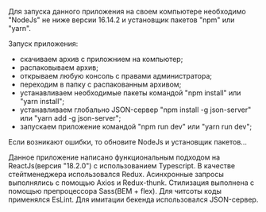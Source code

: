 Для запуска данного приложения на своем компьютере необходимо "NodeJs" не ниже версии 16.14.2 и установщик пакетов "npm" или "yarn". 

Запуск приложения:
- скачиваем архив с приложнием на компьютер;
- распаковываем архив;
- открываем любую консоль с правами администратора;
- переходим в папку с распакованным архивом;
- устанавливаем необходимые пакеты командой "npm install" или "yarn install";
- устанавливаем глобально JSON-сервер "npm install -g json-server" или "yarn add -g json-server";
- запускаем приложение командой "npm run dev" или "yarn run dev";

Если возникают ошибки, то обновите NodeJs и установщик пакетов...


Данное приложение написано функциональным подходом на ReactJs(версия "18.2.0") с использованием Typescript. В качестве стейтменеджера использовался Redux. Асинхронные запросы выполнялись с помощью Axios и Redux-thunk. Стилизация выполнена с помощью препроцессора Sass(BEM + flex). Для читсоты коды применялся EsLint. Для имитации бекенда использовался JSON-сервер.
